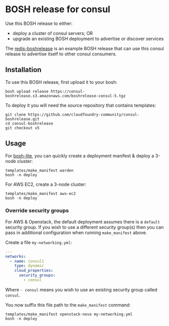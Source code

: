 BOSH release for consul
=======================

Use this BOSH release to either:

- deploy a cluster of consul servers; OR
- upgrade an existing BOSH deployment to advertise or discover services

The [redis-boshrelease](https://github.com/cloudfoundry-community/redis-boshrelease) is an example BOSH release that can use this consul release to advertise itself to other consul consumers.

Installation
------------

To use this BOSH release, first upload it to your bosh:

```
bosh upload release https://consul-boshrelease.s3.amazonaws.com/boshrelease-consul-5.tgz
```

To deploy it you will need the source repository that contains templates:

```
git clone https://github.com/cloudfoundry-community/consul-boshrelease.git
cd consul-boshrelease
git checkout v5
```

Usage
-----

For [bosh-lite](https://github.com/cloudfoundry/bosh-lite), you can quickly create a deployment manifest & deploy a 3-node cluster:

```
templates/make_manifest warden
bosh -n deploy
```

For AWS EC2, create a 3-node cluster:

```
templates/make_manifest aws-ec2
bosh -n deploy
```

### Override security groups

For AWS & Openstack, the default deployment assumes there is a `default` security group. If you wish to use a different security group(s) then you can pass in additional configuration when running `make_manifest` above.

Create a file `my-networking.yml`:

```yaml
---
networks:
  - name: consul1
    type: dynamic
    cloud_properties:
      security_groups:
        - consul
```

Where `- consul` means you wish to use an existing security group called `consul`.

You now suffix this file path to the `make_manifest` command:

```
templates/make_manifest openstack-nova my-networking.yml
bosh -n deploy
```
